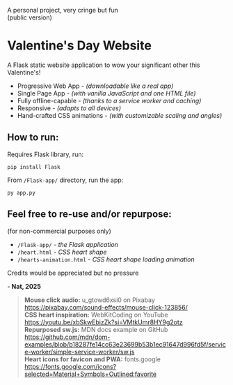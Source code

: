A personal project, very cringe but fun<br/>
(public version)

# Valentine's Day Website

A Flask static website application to wow your significant other this Valentine's!

- Progressive Web App - *(downloadable like a real app)*
- Single Page App - *(with vanilla JavaScript and one HTML file)*
- Fully offline-capable - *(thanks to a service worker and caching)*
- Responsive - *(adapts to all devices)*
- Hand-crafted CSS animations - *(with customizable scaling and angles)*

## How to run:
Requires Flask library, run:<br/>
```
pip install Flask
```

From `/Flask-app/` directory, run the app:<br/>
```
py app.py
```

## Feel free to re-use and/or repurpose:
(for non-commercial purposes only)

- `/Flask-app/` - *the Flask application*
- `/heart.html` - *CSS heart shape*
- `/hearts-animation.html` - *CSS heart shape loading animation*

Credits would be appreciated but no pressure

**- Nat, 2025**
<br/>

> **Mouse click audio:** u_gtowd6xsi0 on Pixabay https://pixabay.com/sound-effects/mouse-click-123856/<br/>
> **CSS heart inspiration:** WebKitCoding on YouTube https://youtu.be/xbSkwEbizZk?si=VMtkUmr8HY9g2otz<br/>
> **Repurposed sw.js:** MDN docs example on GitHub https://github.com/mdn/dom-examples/blob/b18287fe14cc63e23699b53b1ec91647d996fd5f/service-worker/simple-service-worker/sw.js<br/>
> **Heart icons for favicon and PWA:** fonts.google https://fonts.google.com/icons?selected=Material+Symbols+Outlined:favorite
